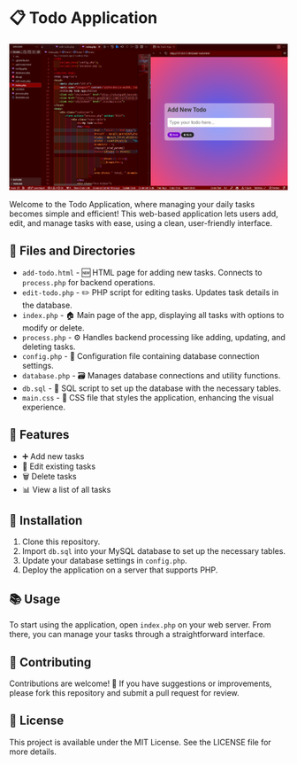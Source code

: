 # 📋 Todo Application

![Todo App Screenshot](/images/todo-app-screenshot.png)

Welcome to the Todo Application, where managing your daily tasks becomes simple and efficient! This web-based application lets users add, edit, and manage tasks with ease, using a clean, user-friendly interface.

## 📂 Files and Directories

- `add-todo.html` - 🆕 HTML page for adding new tasks. Connects to `process.php` for backend operations.
- `edit-todo.php` - ✏️ PHP script for editing tasks. Updates task details in the database.
- `index.php` - 🏠 Main page of the app, displaying all tasks with options to modify or delete.
- `process.php` - ⚙️ Handles backend processing like adding, updating, and deleting tasks.
- `config.php` - 🔧 Configuration file containing database connection settings.
- `database.php` - 🗃️ Manages database connections and utility functions.
- `db.sql` - 📄 SQL script to set up the database with the necessary tables.
- `main.css` - 🎨 CSS file that styles the application, enhancing the visual experience.

## 🌟 Features

- ➕ Add new tasks
- 📝 Edit existing tasks
- 🗑️ Delete tasks
- 📊 View a list of all tasks

## 🚀 Installation

1. Clone this repository.
2. Import `db.sql` into your MySQL database to set up the necessary tables.
3. Update your database settings in `config.php`.
4. Deploy the application on a server that supports PHP.

## 📚 Usage

To start using the application, open `index.php` on your web server. From there, you can manage your tasks through a straightforward interface.

## 🤝 Contributing

Contributions are welcome! 🎉 If you have suggestions or improvements, please fork this repository and submit a pull request for review.

## 📜 License

This project is available under the MIT License. See the LICENSE file for more details.
